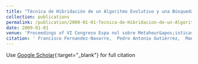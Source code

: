 ```yaml
---
title: "Técnica de Hibridación de un Algoritmo Evolutivo y una Búsqueda Local basada en Análisis Cluster para la Optimización de Redes Neuronales RBF"
collection: publications
permalink: /publication/2009-01-01-Tecnica-de-Hibridacion-de-un-Algoritmo-Evolutivo-y-una-Busqueda-Local-basada-en-Analisis-Cluster-para-la-Optimizacion-de-Redes-Neuronales-RBF
date: 2009-01-01
venue: 'Proceedings of VI Congreso Espa nol sobre Metaheur&apos;isticas and Algoritmos Evolutivos y Bioinspirados (MAEB09)'
citation: ' Francisco Fernandez-Navarro,  Pedro Antonio Gutiérrez,  Manuel Cruz-Ramírez, &quot;Técnica de Hibridación de un Algoritmo Evolutivo y una Búsqueda Local basada en Análisis Cluster para la Optimización de Redes Neuronales RBF.&quot; Proceedings of VI Congreso Espa nol sobre Metaheur&amp;apos;isticas and Algoritmos Evolutivos y Bioinspirados (MAEB09), 2009, pp. 317--324.'
---
```

Use [Google Scholar](https://scholar.google.com/scholar?q=T&#x27;ecnica+de+Hibridaci&#x27;on+de+un+Algoritmo+Evolutivo+y+una+B&#x27;usqueda+Local+basada+en+An&#x27;alisis+Cluster+para+la+Optimizaci&#x27;on+de+Redes+Neuronales+RBF){:target="_blank"} for full citation